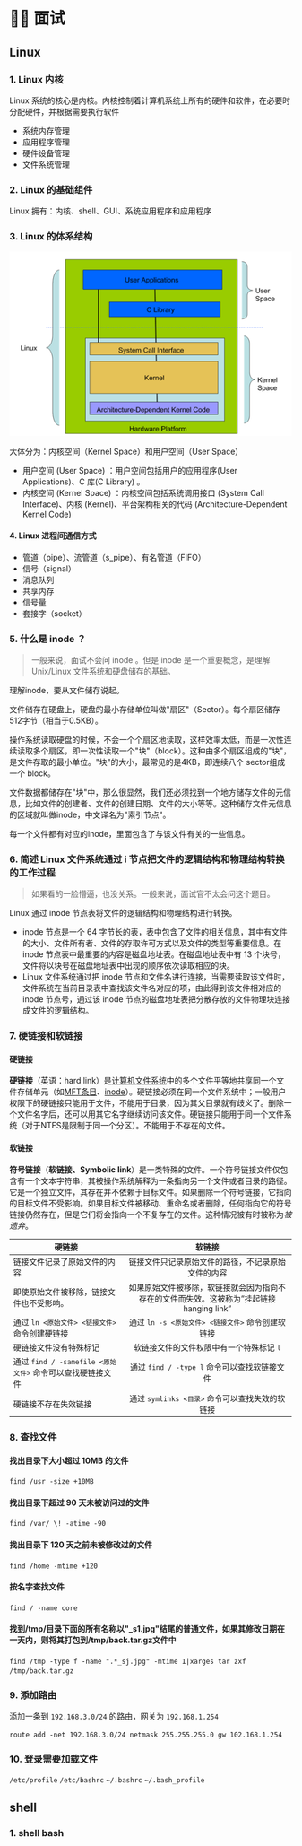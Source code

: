 # :office_worker: 面试

## Linux

### 1. Linux 内核

Linux 系统的核心是内核。内核控制着计算机系统上所有的硬件和软件，在必要时分配硬件，并根据需要执行软件

- 系统内存管理
- 应用程序管理
- 硬件设备管理
- 文件系统管理

### 2. Linux 的基础组件

Linux 拥有：内核、shell、GUI、系统应用程序和应用程序

### 3. Linux 的体系结构

![1085710-20170621150825804-1270969674](./interview.assets/1085710-20170621150825804-1270969674.png)

大体分为：内核空间（Kernel Space）和用户空间（User Space）

- 用户空间 (User Space) ：用户空间包括用户的应用程序(User Applications)、C 库(C Library) 。
- 内核空间 (Kernel Space) ：内核空间包括系统调用接口 (System Call Interface)、内核 (Kernel)、平台架构相关的代码 (Architecture-Dependent Kernel Code)

#### 4. Linux 进程间通信方式

- 管道（pipe）、流管道（s_pipe）、有名管道（FIFO）
- 信号（signal）
- 消息队列
- 共享内存
- 信号量
- 套接字（socket）

### 5. 什么是 inode ？

> 一般来说，面试不会问 inode 。但是 inode 是一个重要概念，是理解 Unix/Linux 文件系统和硬盘储存的基础。

理解inode，要从文件储存说起。

文件储存在硬盘上，硬盘的最小存储单位叫做"扇区"（Sector）。每个扇区储存512字节（相当于0.5KB）。

操作系统读取硬盘的时候，不会一个个扇区地读取，这样效率太低，而是一次性连续读取多个扇区，即一次性读取一个"块"（block）。这种由多个扇区组成的"块"，是文件存取的最小单位。"块"的大小，最常见的是4KB，即连续八个 sector组成一个 block。

文件数据都储存在"块"中，那么很显然，我们还必须找到一个地方储存文件的元信息，比如文件的创建者、文件的创建日期、文件的大小等等。这种储存文件元信息的区域就叫做inode，中文译名为"索引节点"。

每一个文件都有对应的inode，里面包含了与该文件有关的一些信息。

### 6. 简述 Linux 文件系统通过 i 节点把文件的逻辑结构和物理结构转换的工作过程

> 如果看的一脸懵逼，也没关系。一般来说，面试官不太会问这个题目。

Linux 通过 inode 节点表将文件的逻辑结构和物理结构进行转换。

- inode 节点是一个 64 字节长的表，表中包含了文件的相关信息，其中有文件的大小、文件所有者、文件的存取许可方式以及文件的类型等重要信息。在 inode 节点表中最重要的内容是磁盘地址表。在磁盘地址表中有 13 个块号，文件将以块号在磁盘地址表中出现的顺序依次读取相应的块。
- Linux 文件系统通过把 inode 节点和文件名进行连接，当需要读取该文件时，文件系统在当前目录表中查找该文件名对应的项，由此得到该文件相对应的 inode 节点号，通过该 inode 节点的磁盘地址表把分散存放的文件物理块连接成文件的逻辑结构。

### 7. 硬链接和软链接

#### 硬链接

**硬链接**（英语：hard link）是[计算机文件系统](https://zh.wikipedia.org/wiki/文件系统)中的多个文件平等地共享同一个文件存储单元（如[MFT条目](https://zh.wikipedia.org/wiki/NTFS)、[inode](https://zh.wikipedia.org/wiki/Inode)）。硬链接必须在同一个文件系统中；一般用户权限下的硬链接只能用于文件，不能用于目录，因为其父目录就有歧义了。删除一个文件名字后，还可以用其它名字继续访问该文件。硬链接只能用于同一个文件系统（对于NTFS是限制于同一个分区）。不能用于不存在的文件。

#### 软链接

**符号链接**（**软链接、Symbolic link**）是一类特殊的文件。一个符号链接文件仅包含有一个文本字符串，其被操作系统解释为一条指向另一个文件或者目录的路径。它是一个独立文件，其存在并不依赖于目标文件。如果删除一个符号链接，它指向的目标文件不受影响。如果目标文件被移动、重命名或者删除，任何指向它的符号链接仍然存在，但是它们将会指向一个不复存在的文件。这种情况被有时被称为*被遗弃*。



| 硬链接                                                    |                            软链接                            |
| --------------------------------------------------------- | :----------------------------------------------------------: |
| 链接文件记录了原始文件的内容                              |      链接文件只记录原始文件的路径，不记录原始文件的内容      |
| 即使原始文件被移除，链接文件也不受影响。                  | 如果原始文件被移除，软链接就会因为指向不存在的文件而失效。这被称为“挂起链接hanging link” |
| 通过 `ln <原始文件> <链接文件>` 命令创建硬链接            |      通过 `ln -s <原始文件> <链接文件>` 命令创建软链接       |
| 硬链接文件没有特殊标记                                    |           软链接文件的文件权限中有一个特殊标记 `l`           |
| 通过 `find / -samefile <原始文件>` 命令可以查找硬链接文件 |         通过 `find / -type l` 命令可以查找软链接文件         |
| 硬链接不存在失效链接                                      |       通过 `symlinks <目录>` 命令可以查找失效的软链接        |

### 8. 查找文件

#### 找出目录下大小超过 10MB 的文件

`find /usr -size +10MB`

#### 找出目录下超过 90 天未被访问过的文件

`find /var/ \! -atime -90`

#### 找出目录下 120 天之前未被修改过的文件

`find /home -mtime +120`

#### 按名字查找文件

`find / -name core`

#### 找到/tmp/目录下面的所有名称以"_s1.jpg"结尾的普通文件，如果其修改日期在一天内，则将其打包到/tmp/back.tar.gz文件中

`find /tmp -type f -name ".*_sj.jpg" -mtime 1|xarges tar zxf /tmp/back.tar.gz`

### 9. 添加路由

添加一条到 `192.168.3.0/24` 的路由，网关为 `192.168.1.254`

`route add -net 192.168.3.0/24 netmask 255.255.255.0 gw 102.168.1.254`

### 10. 登录需要加载文件

`/etc/profile` `/etc/bashrc` `~/.bashrc` `~/.bash_profile`

## shell

### 1. shell bash

